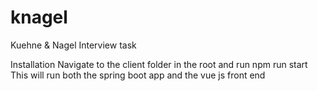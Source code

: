 # knagel
Kuehne &amp; Nagel Interview task

Installation
Navigate to the client folder in the root and run npm run start
This will run both the spring boot app and the vue js front end
